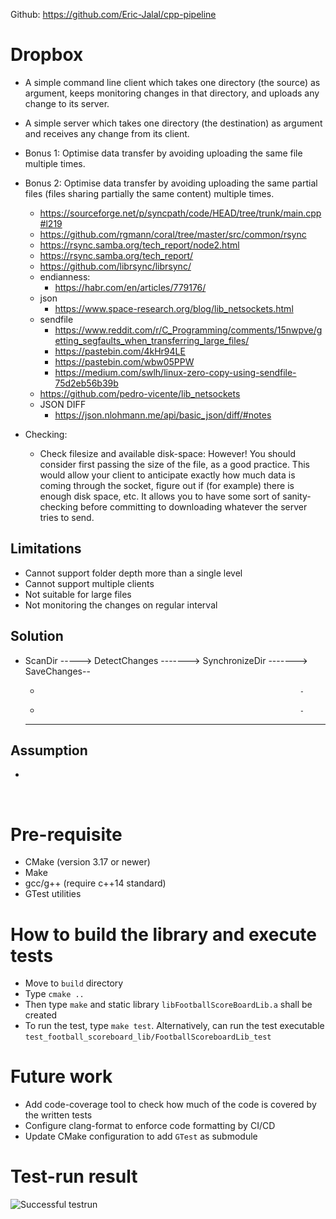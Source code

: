 Github:
https://github.com/Eric-Jalal/cpp-pipeline

# Dropbox
- A simple command line client which takes one directory (the source) as argument,
keeps monitoring changes in that directory, and uploads any change to its server.
- A simple server which takes one directory (the destination) as argument and
receives any change from its client.
- Bonus 1: Optimise data transfer by avoiding uploading the same file multiple times.
- Bonus 2: Optimise data transfer by avoiding uploading the same partial files (files sharing partially the same content) multiple times.
  - https://sourceforge.net/p/syncpath/code/HEAD/tree/trunk/main.cpp#l219
  - https://github.com/rgmann/coral/tree/master/src/common/rsync
  - https://rsync.samba.org/tech_report/node2.html
  - https://rsync.samba.org/tech_report/
  - https://github.com/librsync/librsync/
  - endianness:
    - https://habr.com/en/articles/779176/
  - json
    - https://www.space-research.org/blog/lib_netsockets.html
  - sendfile
    - https://www.reddit.com/r/C_Programming/comments/15nwpve/getting_segfaults_when_transferring_large_files/
    - https://pastebin.com/4kHr94LE
    - https://pastebin.com/wbw05PPW
    - https://medium.com/swlh/linux-zero-copy-using-sendfile-75d2eb56b39b
  - https://github.com/pedro-vicente/lib_netsockets
  - JSON DIFF
    - https://json.nlohmann.me/api/basic_json/diff/#notes


- Checking:
  - Check filesize and available disk-space:
    However! You should consider first passing the size of the file, as a good practice. This would allow your client to anticipate exactly how much data is coming through the socket, figure out if (for example) there is enough disk space, etc. It allows you to have some sort of sanity-checking before committing to downloading whatever the server tries to send.

## Limitations
- Cannot support folder depth more than a single level
- Cannot support multiple clients 
- Not suitable for large files
- Not monitoring the changes on regular interval


## Solution
  - ScanDir -----> DetectChanges -------> SynchronizeDir -------> SaveChanges--
      -                                                               -
      -                                                               -
      -----------------------------------------------------------------

## Assumption
- 

</br>

# Pre-requisite
- CMake (version 3.17 or newer)
- Make
- gcc/g++ (require c++14 standard)
- GTest utilities

# How to build the library and execute tests
- Move to `build` directory
- Type `cmake ..`
- Then type `make` and static library `libFootballScoreBoardLib.a` shall be created
- To run the test, type `make test`. Alternatively, can run the test executable
  `test_football_scoreboard_lib/FootballScoreboardLib_test`

# Future work
- Add code-coverage tool to check how much of the code is covered by the written tests
- Configure clang-format to enforce code formatting by CI/CD
- Update CMake configuration to add `GTest` as submodule

# Test-run result
![Successful testrun](docs/test_result.png)
